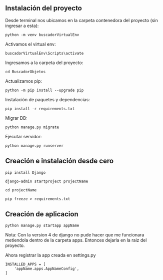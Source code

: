## Instalación del proyecto

Desde terminal nos ubicamos en la carpeta contenedora del proyecto (sin ingresar a esta):
```
python -m venv buscadorVirtualEnv
```

Activamos el virtual env:
```
buscadorVirtualEnv\Scripts\activate
```

Ingresamos a la carpeta del proyecto:
```
cd BuscadorObjetos
```

Actualizamos pip:
```
python -m pip install --upgrade pip
```

Instalación de paquetes y dependencias:
```
pip install -r requirements.txt
```

Migrar DB:
```
python manage.py migrate
```

Ejecutar servidor:
```
python manage.py runserver
```


## Creación e instalación desde cero
```
pip install Django
```

```
django-admin startproject projectName
```

```
cd projectName
```

```
pip freeze > requirements.txt
```

## Creación de aplicacion

```
python manage.py startapp appName
```

Nota: Con la version 4 de django no pude hacer que me funcionara metiendola dentro de la carpeta apps. Entonces dejarla en la raiz del proyecto.

Ahora registrar la app creada en settings.py
```
INSTALLED_APPS = [
	'appName.apps.AppNameConfig',
]
```